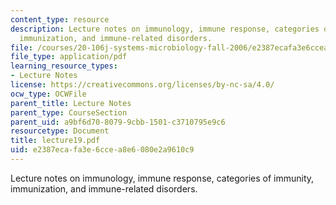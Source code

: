 ```yaml
---
content_type: resource
description: Lecture notes on immunology, immune response, categories of immunity,
  immunization, and immune-related disorders.
file: /courses/20-106j-systems-microbiology-fall-2006/e2387ecafa3e6ccea8e6080e2a9610c9_lecture19.pdf
file_type: application/pdf
learning_resource_types:
- Lecture Notes
license: https://creativecommons.org/licenses/by-nc-sa/4.0/
ocw_type: OCWFile
parent_title: Lecture Notes
parent_type: CourseSection
parent_uid: a9bf6d70-8079-9cbb-1501-c3710795e9c6
resourcetype: Document
title: lecture19.pdf
uid: e2387eca-fa3e-6cce-a8e6-080e2a9610c9
---
```

Lecture notes on immunology, immune response, categories of immunity, immunization, and immune-related disorders.